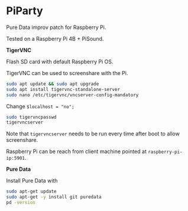 # PiParty

Pure Data improv patch for Raspberry Pi.

Tested on a Raspberry Pi 4B + PiSound.

**TigerVNC**

Flash SD card with default Raspberry Pi OS.

TigerVNC can be used to screenshare with the Pi.

```sh
sudo apt update && sudo apt upgrade
sudo apt install tigervnc-standalone-server
sudo nano /etc/tigervnc/vncserver-config-mandatory
```

Change `$localhost = "no";`

```sh
sudo tigervncpasswd
tigervncserver
```

Note that `tigervncserver` needs to be run every time after boot to allow screenshare.

Raspberry Pi can be reach from client machine pointed at `raspberry-pi-ip:5901`.

**Pure Data**

Install Pure Data with

```sh
sudo apt-get update
sudo apt-get -y install git puredata
pd -version
```
